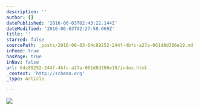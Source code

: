 ```yaml
---
description: ''
author: []
datePublished: '2016-06-03T02:43:22.144Z'
dateModified: '2016-06-03T02:27:50.069Z'
title: ''
starred: false
sourcePath: _posts/2016-06-03-64c89252-244f-4bfc-a27a-061d8d386e19.md
inFeed: true
hasPage: true
inNav: false
url: 64c89252-244f-4bfc-a27a-061d8d386e19/index.html
_context: 'http://schema.org'
_type: Article

---
```

![](https://the-grid-user-content.s3-us-west-2.amazonaws.com/9795c7c6-b80b-4698-b67a-3fec4741e4fd.jpg)